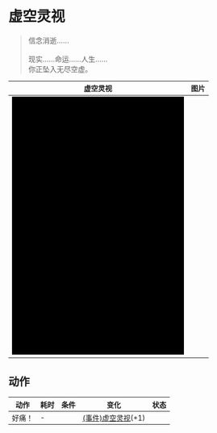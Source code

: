 # 虚空灵视  
> 信念消逝……<br><br>现实……命运……人生……<br>你正坠入无尽空虚。  
  
  虚空灵视  |   图片   
 ----  |  ----:   
   |  ![](Sprite/Darkness.png)   
  
## 动作  
动作  |  耗时  |  条件  |  变化  |  状态  
----  |  ----  |  ----  |  ----  |  ----  
好痛！<br>  |  -  |    |  [(事件)虚空灵视](Event_VoidExperience1c.md)(+1)<br>  |    
